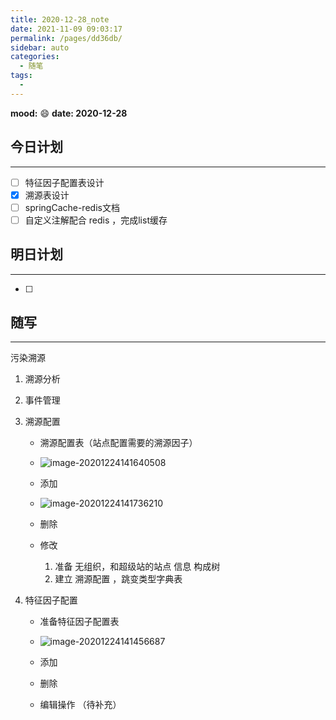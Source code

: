 ```yaml
---
title: 2020-12-28_note
date: 2021-11-09 09:03:17
permalink: /pages/dd36db/
sidebar: auto
categories:
  - 随笔
tags:
  - 
---
```

**mood:** :smile:  																		**date: 2020-12-28**  
## 今日计划  
------
- [ ]  特征因子配置表设计
- [x]  溯源表设计
- [ ]  springCache-redis文档
- [ ]  自定义注解配合 redis ，完成list缓存
## 明日计划

------
- [ ]  
## 随写 
------

污染溯源

1. 溯源分析

2. 事件管理

3. 溯源配置

   - 溯源配置表（站点配置需要的溯源因子）

   - ![image-20201224141640508](https://gitee.com/zxqzhuzhu/imgs/raw/master/image-20201224141640508.png)

   - 添加

   - ![image-20201224141736210](https://gitee.com/zxqzhuzhu/imgs/raw/master/image-20201224141736210.png)

   - 删除

   - 修改

     

     

     1. 准备 无组织，和超级站的站点 信息 构成树
     2. 建立 溯源配置 ，跳变类型字典表 

     

4. 特征因子配置

   - 准备特征因子配置表
   - ![image-20201224141456687](https://gitee.com/zxqzhuzhu/imgs/raw/master/image-20201224141456687.png)

   - 添加
   - 删除
   - 编辑操作 （待补充）